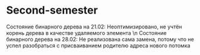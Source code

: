 # Second-semester
Состояние бинарного дерева на 21.02: Неоптимизировано, не учтён корень дерева в качестве удаляемого элемента \n
Состояние бинарного дерева на 28.02: Не реализована сама замена, потому что не успел разобраться с присваиванием родителю адреса нового потомка
